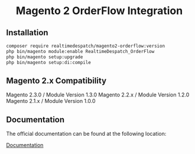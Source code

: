 <h1 align="center">Magento 2 OrderFlow Integration</h1>

## Installation

```bash
composer require realtimedespatch/magento2-orderflow:version
php bin/magento module:enable RealtimeDespatch_OrderFlow
php bin/magento setup:upgrade
php bin/magento setup:di:compile
```

## Magento 2.x Compatibility

Magento 2.3.0 / Module Version 1.3.0
Magento 2.2.x / Module Version 1.2.0
Magento 2.1.x / Module Version 1.0.0

## Documentation

The official documentation can be found at the following location:

<a href="https://realtimedespatch.co.uk/orderflow-documentation/?docurl=https://documentation.realtimedespatch.co.uk/html/OrderFlowMagento2Integration/">Documentation</a>
